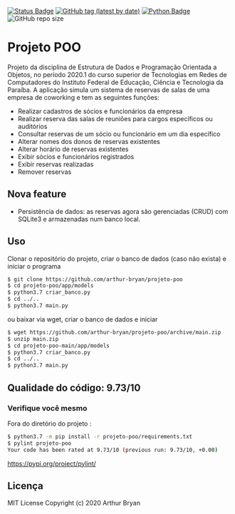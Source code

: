 [![Status Badge](https://img.shields.io/badge/status-development-3066be)](https://github.com/arthur-bryan/projeto-poo)
[![GitHub tag (latest by date)](https://img.shields.io/github/v/tag/arthur-bryan/projeto-poo)](https://github.com/arthur-bryan/projeto-poo/tags)
[![Python Badge](https://img.shields.io/badge/-Python%203.7-3066be?logo=Python&logoColor=white&link=https://www.python.org/)](https://www.python.org/)
![GitHub repo size](https://img.shields.io/github/repo-size/arthur-bryan/projeto-poo)

# Projeto POO

Projeto da disciplina de Estrutura de Dados e Programação Orientada a Objetos, no período 2020.1 do curso superior
de Tecnologias em Redes de Computadores do Instituto Federal de Educação, Ciência e Tecnologia da Paraíba.
A aplicação simula um sistema de reservas de salas de uma empresa de coworking e tem as seguintes funções:

- Realizar cadastros de sócios e funcionários da empresa
- Realizar reserva das salas de reuniões para cargos específicos ou auditórios
- Consultar reservas de um sócio ou funcionário em um dia específico
- Alterar nomes dos donos de reservas existentes
- Alterar horário de reservas existentes
- Exibir sócios e funcionários registrados
- Exibir reservas realizadas
- Remover reservas

## Nova feature

- Persistência de dados: as reservas agora são gerenciadas (CRUD) com SQLite3 e armazenadas num banco local.

## Uso
Clonar o repositório do projeto, criar o banco de dados (caso não exista) e iniciar o programa

```sh
$ git clone https://github.com/arthur-bryan/projeto-poo
$ cd projeto-poo/app/models
$ python3.7 criar_banco.py
$ cd ../..
$ python3.7 main.py
```
ou baixar via wget, criar o banco de dados e iniciar
```sh
$ wget https://github.com/arthur-bryan/projeto-poo/archive/main.zip
$ unzip main.zip
$ cd projeto-poo-main/app/models
$ python3.7 criar_banco.py
$ cd ../..
$ python3.7 main.py
```
## Qualidade do código: 9.73/10
### Verifique você mesmo
Fora do diretório do projeto :
```sh
$ python3.7 -m pip install -r projeto-poo/requirements.txt
$ pylint projeto-poo
Your code has been rated at 9.73/10 (previous run: 9.73/10, +0.00)
 ```
https://pypi.org/project/pylint/

## Licença
MIT License
Copyright (c) 2020 Arthur Bryan
